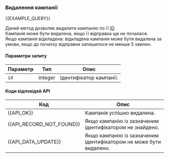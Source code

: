 ### Видалення кампанії
{{EXAMPLE_QUERY}}

Даний метод дозволяє видалити кампанію по її [ID](/uk/help/api-docs/other#glossary-id).
<br>Кампанія може бути видалена, якщо її відправка ще не почалася. 
<br>Якщо кампанія відкладена: відкладена кампанія може бути видалена за умови, якщо до початку відправки залишилося не менше 5 хвилин.

#### Параметри запиту

 Параметр               | Тип     | Опис
------------------------|---------|-----------
`id`                    | integer | Ідентифікатор кампанії.




#### Коди відповідей API

Код | Опис
----|----
{{API_OK}}               | Кампанія успішно видалена.
{{API_RECORD_NOT_FOUND}} | Якщо кампанію із зазначеним ідентифікатором не знайдено.
{{API_DATA_UPDATE}}      | Якщо кампанію із зазначеним ідентифікатором не може бути видалено.